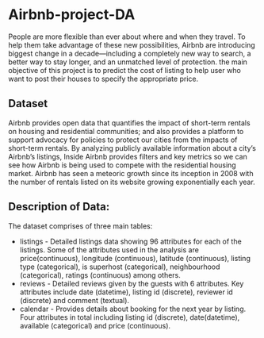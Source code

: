 # Airbnb-project-DA
 
 People are more flexible than ever about where and when they travel. To help them take advantage of these new possibilities, Airbnb are introducing biggest change in a decade—including a completely new way to search, a better way to stay longer, and an unmatched level of protection. the main objective of this project is to predict the cost of listing to help user who want to post their houses to specify the appropriate price.


## Dataset
 Airbnb provides open data that quantifies the impact of short-term rentals on housing and residential communities; and also provides a platform to support advocacy for policies to protect our cities from the impacts of short-term rentals. By analyzing publicly available information about a city’s Airbnb’s listings, Inside Airbnb provides filters and key metrics so we can see how Airbnb is being used to compete with the residential housing market. Airbnb has seen a meteoric growth since its inception in 2008 with the number of rentals listed on its website growing exponentially each year.
 
## Description of Data:
 The dataset comprises of three main tables:
  * listings - Detailed listings data showing 96 attributes for each of the listings. Some of the attributes used in the analysis are price(continuous), longitude (continuous), latitude (continuous), listing type (categorical), is superhost (categorical), neighbourhood (categorical), ratings (continuous) among others.
  * reviews - Detailed reviews given by the guests with 6 attributes. Key attributes include date (datetime), listing id (discrete), reviewer id (discrete) and comment (textual).
  * calendar - Provides details about booking for the next year by listing. Four attributes in total including listing id (discrete), date(datetime), available (categorical) and price (continuous).
